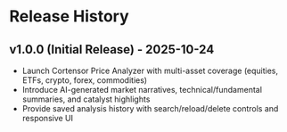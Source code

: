# Release History

## v1.0.0 (Initial Release) - 2025-10-24
- Launch Cortensor Price Analyzer with multi-asset coverage (equities, ETFs, crypto, forex, commodities)
- Introduce AI-generated market narratives, technical/fundamental summaries, and catalyst highlights
- Provide saved analysis history with search/reload/delete controls and responsive UI
